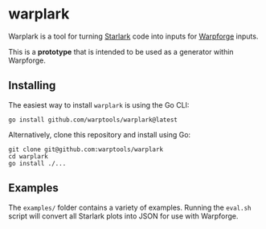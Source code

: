 # warplark

Warplark is a tool for turning [Starlark](https://github.com/bazelbuild/starlark) code into inputs for [Warpforge](https://github.com/warptools/warpforge) inputs.

This is a **prototype** that is intended to be used as a generator within Warpforge.

## Installing

The easiest way to install `warplark` is using the Go CLI:

```
go install github.com/warptools/warplark@latest
```

Alternatively, clone this repository and install using Go:

```
git clone git@github.com:warptools/warplark
cd warplark
go install ./...
```

## Examples 

The `examples/` folder contains a variety of examples. Running the `eval.sh` script will convert all Starlark plots into JSON for use with Warpforge.
